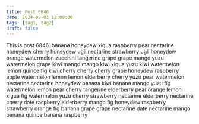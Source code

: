 ```yaml
---
title: Post 6846
date: 2024-09-01 12:00:00
tags: [tag1, tag2]
draft: false
---
```

This is post 6846.
banana
honeydew
xigua
raspberry
pear
nectarine
honeydew
cherry
honeydew
ugli
nectarine
strawberry
ugli
honeydew
orange
watermelon
zucchini
tangerine
grape
grape
mango
yuzu
watermelon
grape
kiwi
mango
mango
kiwi
xigua
yuzu
kiwi
watermelon
lemon
quince
fig
kiwi
cherry
cherry
cherry
grape
honeydew
raspberry
apple
watermelon
lemon
lemon
elderberry
cherry
yuzu
pear
watermelon
nectarine
nectarine
honeydew
banana
kiwi
banana
mango
yuzu
fig
watermelon
lemon
pear
cherry
tangerine
elderberry
pear
orange
lemon
xigua
fig
watermelon
yuzu
cherry
strawberry
nectarine
elderberry
nectarine
cherry
date
raspberry
elderberry
mango
fig
honeydew
raspberry
strawberry
orange
fig
banana
grape
grape
nectarine
date
nectarine
mango
banana
quince
banana
raspberry
